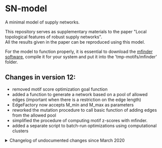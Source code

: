 # SN-model  
A minimal model of supply networks.  

This repository serves as supplementary materials to the paper "Local topological features of robust supply networks".  
All the results given in the paper can be reproduced using this model.

For the model to function properly, it is essential to download the [mfinder software](https://www.weizmann.ac.il/mcb/UriAlon/download/network-motif-software), compile it for your system and put it into the 'tmp-motifs/mfinder' folder.



## Changes in version 12:
- removed motif score optimization goal function
- added a function to generate a network based on a pool of allowed edges (important when there is a restriction on the edge length)
- EdgeFactory now accepts M_min and M_max as parameters
- reworked the mutation procedure to call basic function of adding edges from the allowed pool
- simplified the procedure of computing motif z-scores with mfinder.
- added a separate script to batch-run optimizations using computational clusters


<details><summary>Changelog of undocumented changes since March 2020</summary>

## version 11
    option to chose the robustness type (edges/nodes): 
        - edges
        - nodes
    option to calculate robustness based on all or active edges/nodes.

## version 10
    Not the KM model anymore.


## version 04
    - procedure to calculate the motif signal strength of a single network

## version 03
    - simulated annealing that optimizes for a target robustness
    - added a separate s_t score threshold. This matters only for simane optimizations.
        In it, the score needs to be below s_t and the robustness is calculated against score increase above th.
    - update simulated annealing to store the global best solution. 
        Such solution prioritizes networks with closer robustness rather than lower score.

## version 02.2
    - GA: a proper fix of networks having the same (s, r)
    now they are discarded while assembling the new_population
    - edge/node robustness hidden under a new key 'key_rob_e_n'
    - simane: remove s_t and fix path

## version 02.1
    - modification of the Laplacian solver.
    Now, rows in L are normalized by the number of outgoing links.
    This ensures correct results using the interative approach.
    Results with matrix exponential do not depend on this normalization.

    - Updates to GA.
    New generations are made based on parents + pareto from the previous.
    Pareto -- networks with rank = 0
    Parents -- best [x% of G_size] from the current generation with rank > 0.

## version 02, big update of GA optimization 
    - ranks, pareto, parents are calculated in separate procedures and the values are stored in self.
    - population is filtered to exclude repeating solutions
    - pareto consists of solutions with distinct (s, r) networks
        this was necessary to avoid unlimited growth of parents set
    - networks with same (s, r) do not influence rank of each other 

</details>
